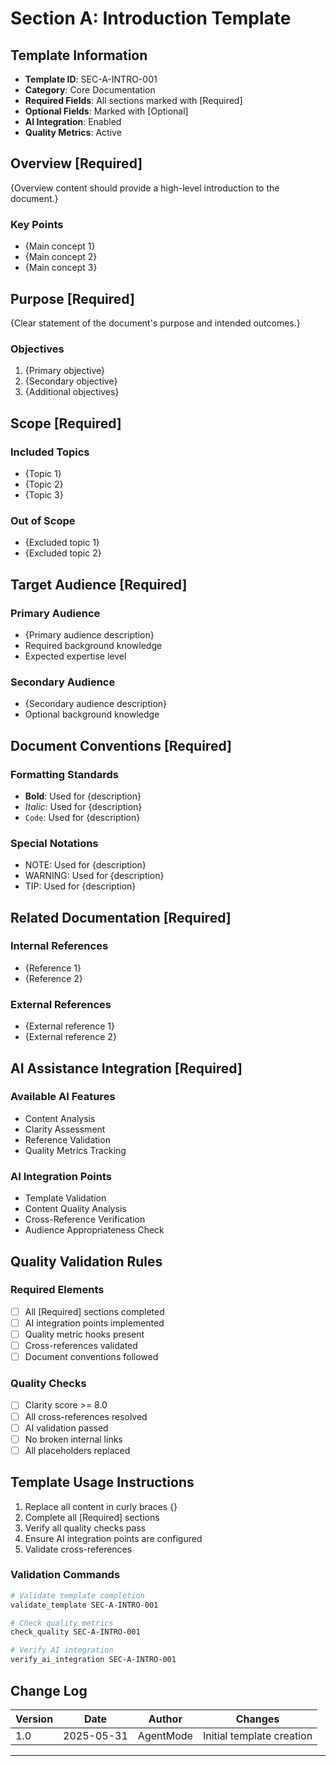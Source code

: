 # Section A: Introduction Template
<!-- AI-INTEGRATION-POINT: template_validation -->
<!-- QUALITY-METRIC: document_completeness -->
<!-- VERSION: 1.0 -->
<!-- LAST-UPDATED: 2025-05-31T13:04:11Z -->

## Template Information
- **Template ID**: SEC-A-INTRO-001
- **Category**: Core Documentation
- **Required Fields**: All sections marked with [Required]
- **Optional Fields**: Marked with [Optional]
- **AI Integration**: Enabled
- **Quality Metrics**: Active

## Overview [Required]
<!-- AI-INTEGRATION-POINT: content_analysis -->
<!-- QUALITY-METRIC: clarity_score -->
<!-- CROSS-REF: section_b:prerequisites -->

{Overview content should provide a high-level introduction to the document.}

### Key Points
- {Main concept 1}
- {Main concept 2}
- {Main concept 3}

## Purpose [Required]
<!-- AI-INTEGRATION-POINT: purpose_validation -->
<!-- QUALITY-METRIC: purpose_clarity -->

{Clear statement of the document's purpose and intended outcomes.}

### Objectives
1. {Primary objective}
2. {Secondary objective}
3. {Additional objectives}

## Scope [Required]
<!-- AI-INTEGRATION-POINT: scope_analysis -->
<!-- QUALITY-METRIC: scope_definition -->
<!-- CROSS-REF: section_c:package_management -->

### Included Topics
- {Topic 1}
- {Topic 2}
- {Topic 3}

### Out of Scope
- {Excluded topic 1}
- {Excluded topic 2}

## Target Audience [Required]
<!-- AI-INTEGRATION-POINT: audience_analysis -->
<!-- QUALITY-METRIC: audience_appropriateness -->

### Primary Audience
- {Primary audience description}
- Required background knowledge
- Expected expertise level

### Secondary Audience
- {Secondary audience description}
- Optional background knowledge

## Document Conventions [Required]
<!-- AI-INTEGRATION-POINT: convention_validation -->
<!-- QUALITY-METRIC: convention_consistency -->

### Formatting Standards
- **Bold**: Used for {description}
- *Italic*: Used for {description}
- `Code`: Used for {description}

### Special Notations
- NOTE: Used for {description}
- WARNING: Used for {description}
- TIP: Used for {description}

## Related Documentation [Required]
<!-- AI-INTEGRATION-POINT: reference_validation -->
<!-- QUALITY-METRIC: reference_completeness -->
<!-- CROSS-REF: master_index -->

### Internal References
- {Reference 1} <!-- CROSS-REF: doc_id_1 -->
- {Reference 2} <!-- CROSS-REF: doc_id_2 -->

### External References
- {External reference 1}
- {External reference 2}

## AI Assistance Integration [Required]
<!-- AI-INTEGRATION-POINT: ai_capability_mapping -->
<!-- QUALITY-METRIC: ai_integration_completeness -->

### Available AI Features
- Content Analysis
- Clarity Assessment
- Reference Validation
- Quality Metrics Tracking

### AI Integration Points
- Template Validation
- Content Quality Analysis
- Cross-Reference Verification
- Audience Appropriateness Check

## Quality Validation Rules
<!-- AI-INTEGRATION-POINT: quality_validation -->
<!-- QUALITY-METRIC: validation_coverage -->

### Required Elements
- [ ] All [Required] sections completed
- [ ] AI integration points implemented
- [ ] Quality metric hooks present
- [ ] Cross-references validated
- [ ] Document conventions followed

### Quality Checks
- [ ] Clarity score >= 8.0
- [ ] All cross-references resolved
- [ ] AI validation passed
- [ ] No broken internal links
- [ ] All placeholders replaced

## Template Usage Instructions
<!-- AI-INTEGRATION-POINT: usage_guidance -->
<!-- QUALITY-METRIC: instruction_clarity -->

1. Replace all content in curly braces {}
2. Complete all [Required] sections
3. Verify all quality checks pass
4. Ensure AI integration points are configured
5. Validate cross-references

### Validation Commands
```bash
# Validate template completion
validate_template SEC-A-INTRO-001

# Check quality metrics
check_quality SEC-A-INTRO-001

# Verify AI integration
verify_ai_integration SEC-A-INTRO-001
```

## Change Log
<!-- AI-INTEGRATION-POINT: change_tracking -->
<!-- QUALITY-METRIC: change_documentation -->

| Version | Date | Author | Changes |
|---------|------|---------|---------|
| 1.0 | 2025-05-31 | AgentMode | Initial template creation |

---
<!-- AI-INTEGRATION-POINT: template_completion -->
<!-- QUALITY-METRIC: final_score -->
<!-- END-OF-TEMPLATE -->




